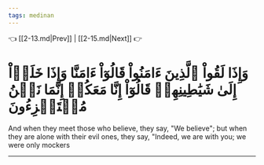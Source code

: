 ```yaml
---
tags: medinan
---
```


👈 [[2-13.md|Prev]] | [[2-15.md|Next]] 👉

# وَإِذَا لَقُواْ ٱلَّذِينَ ءَامَنُواْ قَالُوٓاْ ءَامَنَّا وَإِذَا خَلَوۡاْ إِلَىٰ شَيَٰطِينِهِمۡ قَالُوٓاْ إِنَّا مَعَكُمۡ إِنَّمَا نَحۡنُ مُسۡتَهۡزِءُونَ

And when they meet those who believe, they say, "We believe"; but when they are alone with their evil ones, they say, "Indeed, we are with you; we were only mockers

---


